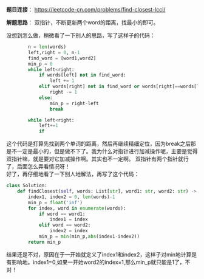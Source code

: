 **题目连接**：
https://leetcode-cn.com/problems/find-closest-lcci/

**解题思路**：
双指针，不断更新两个word的距离，找最小的即可。

没想到怎么做，稍微看了一下别人的思路，写了这样子的代码：
```python
        n = len(words)
        left,right = 0, n-1
        find_word = [word1,word2]
        min_p = 0
        while left<right:
            if words[left] not in find_word:
                left += 1
            elif words[right] not in find_word or words[right]==words[left] :
                right -= 1
            else:
                min_p = right-left
                break

        while left<right:
            left+=1
            if 
```
这个代码是打算先找到两个单词的距离，然后再继续精细定位，因为break之后那是不一定是最小的，但是做不下了。我为什么对指针进行加减操作呢，主要是觉得双指针嘛，就是要对它加减操作啊。其实也不一定啊。
双指针有两个指针就行了，后面怎么弄看情况呀！  
好了，再仔细地看了一下别人地解法，再写了这个代码：
```python
class Solution:
    def findClosest(self, words: List[str], word1: str, word2: str) -> int: 
        index1, index2 = 0, len(words)-1
        min_p = float('inf')
        for index, word in enumerate(words):
            if word == word1:
                index1 = index
            elif word == word2:
                index2 = index
            min_p = min(min_p,abs(index1-index2))
        return min_p
```
结果还是不对，原因在于一开始就定义了index1和index2，这样子对min地计算是有影响地。index1=0,如果一开始word2的index=1,那么min_p就只能是1了，不对！
